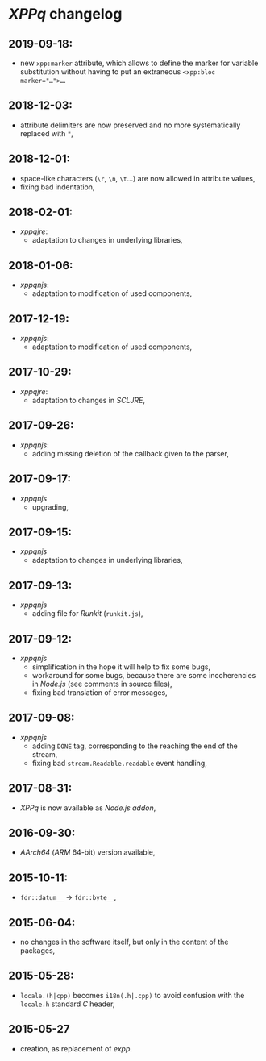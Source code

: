 # *XPPq* changelog

## 2019-09-18:

- new `xpp:marker` attribute, which allows to define the marker for variable substitution without having to put an extraneous `<xpp:bloc marker="…">…`.

## 2018-12-03:

- attribute delimiters are now preserved and no more systematically replaced with `"`,

## 2018-12-01:

- space-like characters (`\r`, `\n`, `\t`...) are now allowed in attribute values,
- fixing bad indentation,

## 2018-02-01:

- *xppqjre*:
  - adaptation to changes in underlying libraries,

## 2018-01-06:

- *xppqnjs*:
  - adaptation to modification of used components,

## 2017-12-19:

- *xppqnjs*:
  - adaptation to modification of used components,

## 2017-10-29:

- *xppqjre*:
  - adaptation to changes in *SCLJRE*,

## 2017-09-26:

- *xppqnjs*:
  - adding missing deletion of the callback given to the parser,

## 2017-09-17:

- *xppqnjs*
  - upgrading,

## 2017-09-15:

- *xppqnjs*
    - adaptation to changes in underlying libraries,

## 2017-09-13:

- *xppqnjs*
    - adding file for *Runkit* (`runkit.js`),

## 2017-09-12:

- *xppqnjs*
  - simplification in the hope it will help to fix some bugs,
  - workaround for some bugs, because there are some incoherencies in *Node.js* (see comments in source files),
  - fixing bad translation of error messages,

## 2017-09-08:

- *xppqnjs*
  - adding `DONE` tag, corresponding to the reaching the end of the stream,
  - fixing bad `stream.Readable.readable` event handling,

## 2017-08-31:

- *XPPq* is now available as *Node.js* *addon*,

## 2016-09-30:

- *AArch64* (*ARM* 64-bit) version available,

## 2015-10-11:

- `fdr::datum__` -> `fdr::byte__`,

## 2015-06-04:

- no changes in the software itself, but only in the content of the packages,

## 2015-05-28:

- `locale.(h|cpp)` becomes `i18n(.h|.cpp)` to avoid confusion with the `locale.h` standard *C* header,

## 2015-05-27
- creation, as replacement of *expp*.
